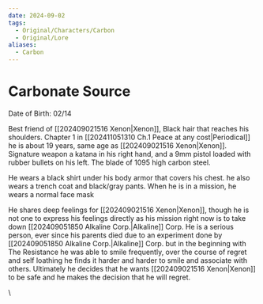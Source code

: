```yaml
---
date: 2024-09-02
tags:
  - Original/Characters/Carbon
  - Original/Lore
aliases:
  - Carbon
---
```

# Carbonate Source

Date of Birth: 02/14

Best friend of [[202409021516 Xenon|Xenon]], Black hair that reaches his shoulders. Chapter 1 in [[202411051310 Ch.1 Peace at any cost|Periodical]] he is about 19 years, same age as [[202409021516 Xenon|Xenon]]. Signature weapon a katana in his right hand, and a 9mm pistol loaded with rubber bullets on his left. The blade of 1095 high carbon steel.

He wears a black shirt under his body armor that covers his chest. he also wears a trench coat and black/gray pants. When he is in a mission, he wears a normal face mask

He shares deep feelings for [[202409021516 Xenon|Xenon]], though he is not one to express his feelings directly as his mission right now is to take down [[202409051850 Alkaline Corp.|Alkaline]] Corp. He is a serious person, ever since his parents died due to an experiment done by [[202409051850 Alkaline Corp.|Alkaline]] Corp. but in the beginning with The Resistance he was able to smile frequently, over the course of regret and self loathing he finds it harder and harder to smile and associate with others. Ultimately he decides that he wants [[202409021516 Xenon|Xenon]] to be safe and he makes the decision that he will regret.





\



